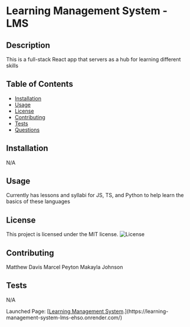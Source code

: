   # Learning Management System - LMS
  ## Description
  This is a full-stack React app that servers as a hub for learning different skills

  ## Table of Contents
  - [Installation](#installation)
  - [Usage](#usage)
  - [License](#license)
  - [Contributing](#contributing)
  - [Tests](#tests)
  - [Questions](#questions)

  ## Installation
  N/A

  ## Usage
  Currently has lessons and syllabi for JS, TS, and Python to help learn the basics of these languages

  ## License
This project is licensed under the MIT license.
  ![License](https://img.shields.io/badge/license-MIT-blue.svg)

  ## Contributing
  Matthew Davis
  Marcel Peyton
  Makayla Johnson

  ## Tests
  N/A

  Launched Page: [[Learning Management System]([https://dulcet-crumble-fbb1d1.netlify.app/](https://learning-management-system-lms-2-snrp.onrender.com/)).](https://learning-management-system-lms-ehso.onrender.com/)
